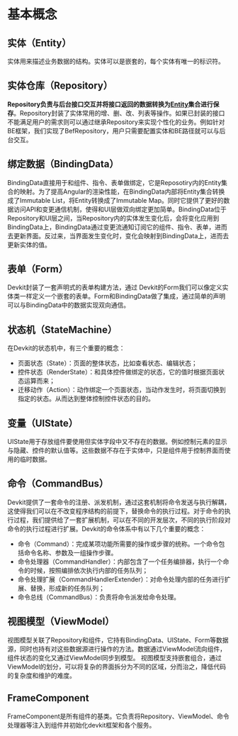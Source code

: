 # 基本概念

## 实体（Entity）

实体用来描述业务数据的结构。实体可以是嵌套的，每个实体有唯一的标识符。

## 实体仓库（Repository）

**Repository负责与后台接口交互并将接口返回的数据转换为<u>Entity</u>集合进行保存**。Repository封装了实体常用的增、删、改、列表等操作。如果已封装的接口不能满足用户的需求则可以通过继承Repository来实现个性化的业务。例如针对BE框架，我们实现了BefRepository，用户只需要配置实体和BE路径就可以与后台交互。  

## 绑定数据（BindingData）

BindingData直接用于和组件、指令、表单做绑定，它是Reposotiry内的Entity集合的映射。为了提高Angular的渲染性能，在BindingData内部将Entity集合转换成了Immutable List，将Entity转换成了Immutable Map。同时它提供了更好的数据访问API和变更通信机制，使得和UI层做双向绑定更加简单。BindingData位于Repository和UI层之间，当Repository内的实体发生变化后，会将变化应用到BindingData上，BindingData通过变更流通知订阅它的组件、指令、表单，进而去更新界面。反过来，当界面发生变化时，变化会映射到BindingData上，进而去更新实体的值。

## 表单（Form）

Devkit封装了一套声明式的表单构建方法，通过 Devkit的Form我们可以像定义实体类一样定义一个嵌套的表单。Form和BindingData做了集成，通过简单的声明可以与BindingData中的数据实现双向通信。

## 状态机（StateMachine）

在Devkit的状态机中，有三个重要的概念：

- 页面状态（State）：页面的整体状态，比如查看状态、编辑状态；
- 控件状态（RenderState）：和具体控件做绑定的状态，它的值时根据页面状态运算而来；
- 迁移动作（Action）：动作绑定一个页面状态，当动作发生时，将页面切换到指定的状态。从而达到整体控制控件状态的目的。

## 变量（UIState）

UIState用于存放组件要使用但实体字段中又不存在的数据。例如控制元素的显示与隐藏、控件的默认值等。这些数据不存在于实体中，只是组件用于控制界面而使用的临时数据。

## 命令（CommandBus）

Devkit提供了一套命令的注册、派发机制，通过这套机制将命令发送与执行解耦，这使得我们可以在不改变程序结构的前提下，替换命令的执行过程。对于命令的执行过程，我们提供给了一套扩展机制，可以在不同的开发层次，不同的执行阶段对命令的执行过程进行扩展。Devkit的命令体系中有以下几个重要的概念：

- 命令（Command）：完成某项功能所需要的操作或步骤的统称。一个命令包括命令名称、参数及一组操作步骤。
- 命令处理器（CommandHandler）：内部包含了一个任务编排器，执行一个命令的时候，按照编排依次执行内部的任务队列；
- 命令处理扩展（CommandHandlerExtender）：对命令处理内部的任务进行扩展、替换，形成新的任务队列；
- 命令总线（CommandBus）：负责将命令派发给命令处理。

## 视图模型（ViewModel）

视图模型关联了Repository和组件，它持有BindingData、UIState、Form等数据源，同时也持有对这些数据源进行操作的方法。数据通过ViewModel流向组件，组件状态的变化又通过ViewModel同步到模型。
视图模型支持嵌套组合，通过ViewModel的划分，可以将复杂的界面拆分为不同的区域，分而治之，降低代码的复杂度和维护的难度。

## FrameComponent

FrameComponent是所有组件的基类。它负责将Repository、ViewModel、命令处理器等注入到组件并初始化devkit框架和各个服务。